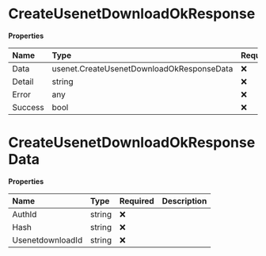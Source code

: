# CreateUsenetDownloadOkResponse

**Properties**

| Name    | Type                                      | Required | Description |
| :------ | :---------------------------------------- | :------- | :---------- |
| Data    | usenet.CreateUsenetDownloadOkResponseData | ❌       |             |
| Detail  | string                                    | ❌       |             |
| Error   | any                                       | ❌       |             |
| Success | bool                                      | ❌       |             |

# CreateUsenetDownloadOkResponseData

**Properties**

| Name             | Type   | Required | Description |
| :--------------- | :----- | :------- | :---------- |
| AuthId           | string | ❌       |             |
| Hash             | string | ❌       |             |
| UsenetdownloadId | string | ❌       |             |
